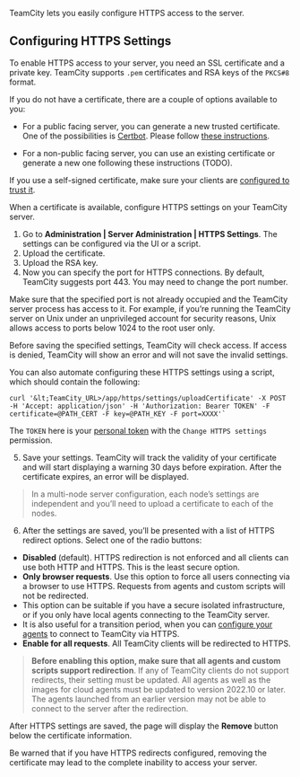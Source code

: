 [//]: # (title: Configuring HTTPS Access to TeamCity Server)
[//]: # (auxiliary-id: Configuring HTTPS Access to TeamCity Server)

TeamCity lets you easily configure HTTPS access to the server.

## Configuring HTTPS Settings

To enable HTTPS access to your server, you need an SSL certificate and a private key. 
TeamCity supports `.pem` certificates and RSA keys of the `PKCS#8` format. 

If you do not have a certificate, there are a couple of options available to you: 

- For a public facing server, you can generate a new trusted certificate. One of the possibilities is [Certbot](https://certbot.eff.org/pages/about). 
Please follow [these instructions](https://certbot.eff.org/instructions).

- For a non-public facing server, you can use an existing certificate or generate a new one following these instructions (TODO). 
 
If you use a self-signed certificate, make sure your clients are [configured to trust it](using-https-to-access-teamcity-server.md#Accessing+the+server+via+HTTPS).

When a certificate is available, configure HTTPS settings on your TeamCity server.

1. Go to **Administration | Server Administration | HTTPS Settings**. The settings can be configured via the UI or a script.
2. Upload the certificate.
3. Upload the RSA key.
4. Now you can specify the port for HTTPS connections. By default, TeamCity suggests port 443. You may need to change the port number.

<tip>

Make sure that the specified port is not already occupied and the TeamCity server process has access to it. For example, if you’re running the TeamCity server on Unix under an unprivileged account for security reasons, Unix allows access to ports below 1024 to the root user only.

</tip>

Before saving the specified settings, TeamCity will check access. If access is denied, TeamCity will show an error and will not save the invalid settings.


You can also automate configuring these HTTPS settings using a script, which should contain the following:

```Shell
curl '&lt;TeamCity_URL>/app/https/settings/uploadCertificate' -X POST -H 'Accept: application/json' -H 'Authorization: Bearer TOKEN' -F certificate=@PATH_CERT -F key=@PATH_KEY -F port=XXXX'`
```

The `TOKEN` here is your [personal token](configuring-your-user-profile.md#Managing+Access+Tokens) with the `Change HTTPS settings` permission.

5. Save your settings. 
  TeamCity will track the validity of your certificate and will start displaying a warning 30 days before expiration. After the certificate expires, an error will be displayed. 
  
>In a multi-node server configuration, each node’s settings are independent and you’ll need to upload a certificate to each of the nodes. 


6. After the settings are saved, you’ll be presented with a list of HTTPS redirect options. Select one of the radio buttons:
* **Disabled** (default). HTTPS redirection is not enforced and all clients can use both HTTP and HTTPS. This is the least secure option.
* **Only browser requests**. Use this option to force all users connecting via a browser to use HTTPS. Requests from agents and custom scripts will not be redirected. 
* This option can be suitable if you have a secure isolated infrastructure, or if you only have local agents connecting to the TeamCity server. 
* It is also useful for a transition period, when you can [configure your agents](how-to.md#Configure+TeamCity+Agent+to+Use+Proxy+To+Connect+to+TeamCity+Server) to connect to TeamCity via HTTPS.
* **Enable for all requests**. All TeamCity clients will be redirected to HTTPS. 

 > **Before enabling this option, make sure that all agents and custom scripts support redirection**. If any of TeamCity clients do not support redirects, their setting must be updated. All agents as well as the images for cloud agents must be updated to version 2022.10 or later. The agents launched from an earlier version may not be able to connect to the server after the redirection.

After HTTPS settings are saved, the page will display the **Remove** button below the certificate information.

<warning>
Be warned that if you have HTTPS redirects configured, removing the certificate may lead to the complete inability to access your server.
</warning>



